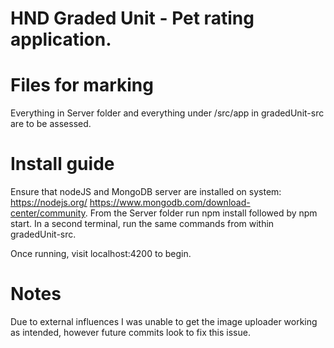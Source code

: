 # HND Graded Unit - Pet rating application.

# Files for marking
Everything in Server folder and everything under /src/app in gradedUnit-src are to be assessed.

# Install guide
Ensure that nodeJS and MongoDB server are installed on system: https://nodejs.org/ https://www.mongodb.com/download-center/community.
From the Server folder run npm install followed by npm start.
In a second terminal, run the same commands from within gradedUnit-src.


Once running, visit localhost:4200 to begin.

# Notes
Due to external influences I was unable to get the image uploader working as intended, however future commits look to fix this issue.
